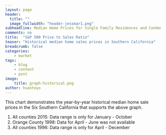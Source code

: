 ```yaml
---
layout: page
header:
  title: ""
  image_fullwidth: "header-jessmar1.png"
subheadline: Median Home Prices for Single Family Residences and Condominiums
comments: no
title:  "S&P 500 Price to Sales Ratio"
teaser: "Historical median home sales prices in Southern California"
breadcrumb: false
categories:
    - market
tags:
    - blog
    - content
    - post
image:
    title: graph-historical.png
author: hsantoyo
---
```

This chart demonstrates the year-by-year historical median home sale prices in the Six Southern California that supports the above graph.

<ol>
	<li>All counties 2015: Data range is only for January - October</li>
	<li>Orange County 1998: Data for April - June was not available</li>
	<li>All counties 1996: Data range is only for April - December</li>
</ol>

<!--more-->


